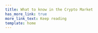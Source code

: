 ```yaml
---
title: What to know in the Crypto Market
has_more_link: true
more_link_text: Keep reading
template: home
---
```

